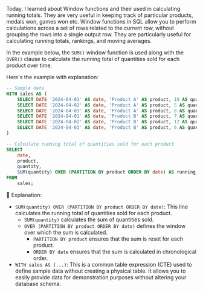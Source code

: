 Today, I learned about Window functions and their used in calculating running totals. They are very useful in keeping track of particular products, medals won, games won etc. Window functions in SQL allow you to perform calculations across a set of rows related to the current row, without grouping the rows into a single output row. They are particularly useful for calculating running totals, rankings, and moving averages.

In the example below, the `SUM()` window function is used along with the `OVER()` clause to calculate the running total of quantities sold for each product over time.

Here's the example with explanation:

```sql
-- Sample data
WITH sales AS (
    SELECT DATE '2024-04-01' AS date, 'Product A' AS product, 10 AS quantity UNION ALL
    SELECT DATE '2024-04-02' AS date, 'Product A' AS product, 5 AS quantity UNION ALL
    SELECT DATE '2024-04-03' AS date, 'Product A' AS product, 8 AS quantity UNION ALL
    SELECT DATE '2024-04-01' AS date, 'Product B' AS product, 7 AS quantity UNION ALL
    SELECT DATE '2024-04-02' AS date, 'Product B' AS product, 12 AS quantity UNION ALL
    SELECT DATE '2024-04-03' AS date, 'Product B' AS product, 6 AS quantity
)

-- Calculate running total of quantities sold for each product
SELECT
    date,
    product,
    quantity,
    SUM(quantity) OVER (PARTITION BY product ORDER BY date) AS running_total
FROM
    sales;
```

🔼 Explanation:
- `SUM(quantity) OVER (PARTITION BY product ORDER BY date)`: This line calculates the running total of quantities sold for each product.
  - `SUM(quantity)` calculates the sum of quantities sold.
  - `OVER (PARTITION BY product ORDER BY date)` defines the window over which the sum is calculated.
    - `PARTITION BY product` ensures that the sum is reset for each product.
    - `ORDER BY date` ensures that the sum is calculated in chronological order.
- `WITH sales AS (...)`: This is a common table expression (CTE) used to define sample data without creating a physical table. It allows you to easily provide data for demonstration purposes without altering your database schema.
